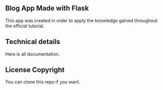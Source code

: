 ## Blog App Made with Flask

This app was created in order to apply the knowledge gained throughout the official tutorial.

## Technical details

Here is all documentation.

## License Copyright

You can clone this repo if you want.